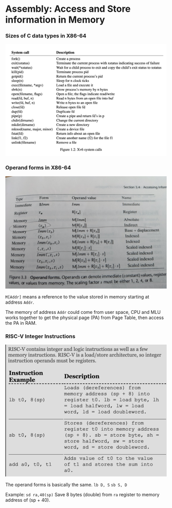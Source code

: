 # Assembly: Access and Store information in Memory

### Sizes of C data types in X86-64

![](../.gitbook/assets/image%20%2816%29.png)

### Operand forms in X86-64

![](../.gitbook/assets/image%20%2811%29.png)

`M[Addr]` means a reference to the value stored in memory starting at address `Addr`.

The memory of address `Addr` could come from user space, CPU and MLU works together to get the physical page \(PA\) from Page Table, then access the PA in RAM.

### RISC-V Integer Instructions

![](../.gitbook/assets/image%20%2832%29.png)

The operand forms is basically the same. `lb D, S` `sb S, D`

Example: `sd ra,40(sp)` Save 8 bytes \(double\) from `ra` register to memory address of \(sp + 40\).

